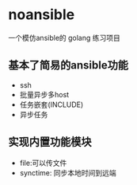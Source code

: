 # noansible

一个模仿ansible的 golang 练习项目

## 基本了简易的ansible功能

- ssh
- 批量异步多host
- 任务嵌套(INCLUDE)
- 异步任务

## 实现内置功能模块

- file:可以传文件
- synctime: 同步本地时间到远端

